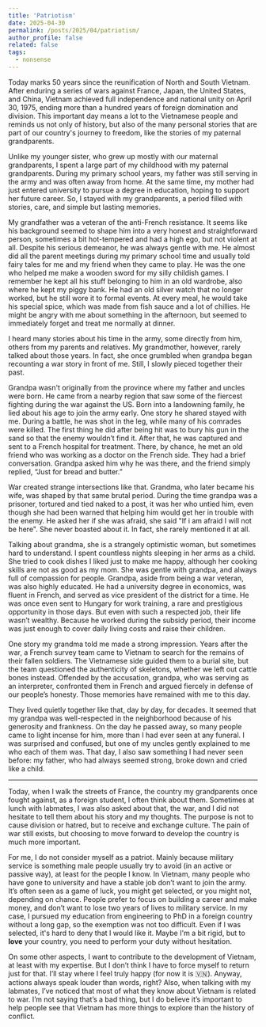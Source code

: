 ```yaml
---
title: 'Patriotism'
date: 2025-04-30
permalink: /posts/2025/04/patriotism/
author_profile: false
related: false
tags:
  - nonsense
---
```

Today marks 50 years since the reunification of North and South Vietnam. After enduring a series of wars against France, Japan, the United States, and China, Vietnam achieved full independence and national unity on April 30, 1975, ending more than a hundred years of foreign domination and division. This important day means a lot to the Vietnamese people and reminds us not only of history, but also of the many personal stories that are part of our country's journey to freedom, like the stories of my paternal grandparents.

Unlike my younger sister, who grew up mostly with our maternal grandparents, I spent a large part of my childhood with my paternal grandparents. During my primary school years, my father was still serving in the army and was often away from home. At the same time, my mother had just entered university to pursue a degree in education, hoping to support her future career. So, I stayed with my grandparents, a period filled with stories, care, and simple but lasting memories.

My grandfather was a veteran of the anti-French resistance. It seems like his background seemed to shape him into a very honest and straightforward person, sometimes a bit hot-tempered and had a high ego, but not violent at all. Despite his serious demeanor, he was always gentle with me. He almost did all the parent meetings during my primary school time and usually told fairy tales for me and my friend when they came to play. He was the one who helped me make a wooden sword for my silly childish games. I remember he kept all his stuff belonging to him in an old wardrobe, also where he kept my piggy bank. He had an old silver watch that no longer worked, but he still wore it to formal events. At every meal, he would take his special spice, which was made from fish sauce and a lot of chillies. He might be angry with me about something in the afternoon, but seemed to immediately forget and treat me normally at dinner.

I heard many stories about his time in the army, some directly from him, others from my parents and relatives. My grandmother, however, rarely talked about those years. In fact, she once grumbled when grandpa began recounting a war story in front of me. Still, I slowly pieced together their past.

Grandpa wasn't originally from the province where my father and uncles were born. He came from a nearby region that saw some of the fiercest fighting during the war against the US. Born into a landowning family, he lied about his age to join the army early. One story he shared stayed with me. During a battle, he was shot in the leg, while many of his comrades were killed. The first thing he did after being hit was to bury his gun in the sand so that the enemy wouldn’t find it. After that, he was captured and sent to a French hospital for treatment. There, by chance, he met an old friend who was working as a doctor on the French side. They had a brief conversation. Grandpa asked him why he was there, and the friend simply replied, “Just for bread and butter.” 

War created strange intersections like that. Grandma, who later became his wife, was shaped by that same brutal period. During the time grandpa was a prisoner, tortured and tied naked to a post, it was her who untied him, even though she had been warned that helping him would get her in trouble with the enemy. He asked her if she was afraid, she said "If i am afraid I will not be here". She never boasted about it. In fact, she rarely mentioned it at all.

Talking about grandma, she is a strangely optimistic woman, but sometimes hard to understand. I spent countless nights sleeping in her arms as a child. She tried to cook dishes I liked just to make me happy, although her cooking skills are not as good as my mom. She was gentle with grandpa, and always full of compassion for people. Grandpa, aside from being a war veteran, was also highly educated. He had a university degree in economics, was fluent in French, and served as vice president of the district for a time. He was once even sent to Hungary for work training, a rare and prestigious opportunity in those days. But even with such a respected job, their life wasn’t wealthy. Because he worked during the subsidy period, their income was just enough to cover daily living costs and raise their children. 

One story my grandma told me made a strong impression. Years after the war, a French survey team came to Vietnam to search for the remains of their fallen soldiers. The Vietnamese side guided them to a burial site, but the team questioned the authenticity of skeletons, whether we left out cattle bones instead. Offended by the accusation, grandpa, who was serving as an interpreter, confronted them in French and argued fiercely in defense of our people’s honesty. Those memories have remained with me to this day.

They lived quietly together like that, day by day, for decades. It seemed that my grandpa was well-respected in the neighborhood because of his generosity and frankness. On the day he passed away, so many people came to light incense for him, more than I had ever seen at any funeral. I was surprised and confused, but one of my uncles gently explained to me who each of them was. That day, I also saw something I had never seen before: my father, who had always seemed strong, broke down and cried like a child.

---

Today, when I walk the streets of France, the country my grandparents once fought against, as a foreign student, I often think about them. Sometimes at lunch with labmates, I was also asked about that, the war, and I did not hesitate to tell them about his story and my thoughts. The purpose is not to cause division or hatred, but to receive and exchange culture. The pain of war still exists, but choosing to move forward to develop the country is much more important.

For me, I do not consider myself as a patriot. Mainly because military service is something male people usually try to avoid (in an active or passive way), at least for the people I know. In Vietnam, many people who have gone to university and have a stable job don’t want to join the army. It’s often seen as a game of luck, you might get selected, or you might not, depending on chance. People prefer to focus on building a career and make money, and don’t want to lose two years of lives to military service. In my case, I pursued my education from engineering to PhD in a foreign country without a long gap, so the exemption was not too difficult. Even if I was selected, it's hard to deny that I would like it. Maybe I'm a bit rigid, but to **love** your country, you need to perform your duty without hesitation. 

On some other aspects, I want to contribute to the development of Vietnam, at least with my expertise. But I don’t think I have to force myself to return just for that. I’ll stay where I feel truly happy (for now it is 🇻🇳). Anyway, actions always speak louder than words, right? Also, when talking with my labmates, I’ve noticed that most of what they know about Vietnam is related to war. I’m not saying that’s a bad thing, but I do believe it’s important to help people see that Vietnam has more things to explore than the history of conflict.


